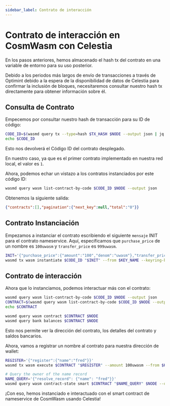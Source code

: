 ```yaml
---
sidebar_label: Contrato de interacción
---
```


# Contrato de interacción en CosmWasm con Celestia
<!-- markdownlint-disable MD013 -->

En los pasos anteriores, hemos almacenado el hash tx del contrato en una variable de entorno para su uso posterior.

Debido a los periodos más largos de envío de transacciones a través de Optimint debido a la espera de la disponibilidad de datos de Celestia para confirmar la inclusión de bloques, necesitaremos consultar nuestro hash tx directamente para obtener información sobre él.

## Consulta de Contrato

Empecemos por consultar nuestro hash de transacción para su ID de código:

```sh
CODE_ID=$(wasmd query tx --type=hash $TX_HASH $NODE --output json | jq -r '.logs[0].events[-1].attributes[0].value')
echo $CODE_ID
```

Esto nos devolverá el Código ID del contrato desplegado.

En nuestro caso, ya que es el primer contrato implementado en nuestra red local, el valor es `1`.

Ahora, podemos echar un vistazo a los contratos instanciados por este código ID:

```sh
wasmd query wasm list-contract-by-code $CODE_ID $NODE --output json
```

Obtenemos la siguiente salida:

```json
{"contracts":[],"pagination":{"next_key":null,"total":"0"}}
```

## Contrato Instanciación

Empezamos a instanciar el contrato escribiendo el siguiente `mensaje` INIT para el contrato nameservice. Aquí, especificamos que `purchase_price` de un nombre es `100uwasm` y `transfer_price` es `999uwasm`.

```sh
INIT='{"purchase_price":{"amount":"100","denom":"uwasm"},"transfer_price":{"amount":"999","denom":"uwasm"}}'
wasmd tx wasm instantiate $CODE_ID "$INIT" --from $KEY_NAME --keyring-backend test --label "name service" $TXFLAG -y --no-admin
```

## Contrato de interacción

Ahora que lo instanciamos, podemos interactuar más con el contrato:

```sh
wasmd query wasm list-contract-by-code $CODE_ID $NODE --output json
CONTRACT=$(wasmd query wasm list-contract-by-code $CODE_ID $NODE --output json | jq -r '.contracts[-1]')
echo $CONTRACT

wasmd query wasm contract $CONTRACT $NODE
wasmd query bank balances $CONTRACT $NODE
```

Esto nos permite ver la dirección del contrato, los detalles del contrato y saldos bancarios.

Ahora, vamos a registrar un nombre al contrato para nuestra dirección de wallet:

```sh
REGISTER='{"register":{"name":"fred"}}'
wasmd tx wasm execute $CONTRACT "$REGISTER" --amount 100uwasm --from $KEY_NAME $TXFLAG -y

# Query the owner of the name record
NAME_QUERY='{"resolve_record": {"name": "fred"}}'
wasmd query wasm contract-state smart $CONTRACT "$NAME_QUERY" $NODE --output json
```

¡Con eso, hemos instanciado e interactuado con el smart contract de nameservice de CosmWasm usando Celestia!
